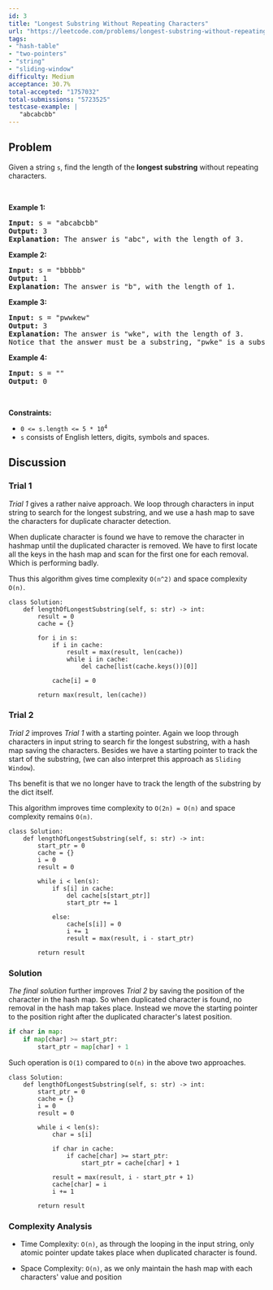 ```yaml
---
id: 3
title: "Longest Substring Without Repeating Characters"
url: "https://leetcode.com/problems/longest-substring-without-repeating-characters/description/"
tags:
- "hash-table"
- "two-pointers"
- "string"
- "sliding-window"
difficulty: Medium
acceptance: 30.7%
total-accepted: "1757032"
total-submissions: "5723525"
testcase-example: |
   "abcabcbb"
---
```


## Problem

<p>Given a string <code>s</code>, find the length of the <b>longest substring</b> without repeating characters.</p>

<p>&nbsp;</p>
<p><strong>Example 1:</strong></p>

<pre>
<strong>Input:</strong> s = &quot;abcabcbb&quot;
<strong>Output:</strong> 3
<strong>Explanation:</strong> The answer is &quot;abc&quot;, with the length of 3.
</pre>

<p><strong>Example 2:</strong></p>

<pre>
<strong>Input:</strong> s = &quot;bbbbb&quot;
<strong>Output:</strong> 1
<strong>Explanation:</strong> The answer is &quot;b&quot;, with the length of 1.
</pre>

<p><strong>Example 3:</strong></p>

<pre>
<strong>Input:</strong> s = &quot;pwwkew&quot;
<strong>Output:</strong> 3
<strong>Explanation:</strong> The answer is &quot;wke&quot;, with the length of 3.
Notice that the answer must be a substring, &quot;pwke&quot; is a subsequence and not a substring.
</pre>

<p><strong>Example 4:</strong></p>

<pre>
<strong>Input:</strong> s = &quot;&quot;
<strong>Output:</strong> 0
</pre>

<p>&nbsp;</p>
<p><strong>Constraints:</strong></p>

<ul>
	<li><code>0 &lt;= s.length &lt;= 5 * 10<sup>4</sup></code></li>
	<li><code>s</code> consists of English letters, digits, symbols and spaces.</li>
</ul>

## Discussion

### Trial 1

*Trial 1* gives a rather naive approach.
We loop through characters in input string to search for the longest substring,
and we use a hash map to save the characters for duplicate character detection.

When duplicate character is found we have to remove the character in hashmap
until the duplicated character is removed. We have to first locate all the keys
in the hash map and scan for the first one for each removal. Which is performing
badly.

Thus this algorithm gives time complexity `O(n^2)` and space complexity `O(n)`.

```py3
class Solution:
    def lengthOfLongestSubstring(self, s: str) -> int:
        result = 0
        cache = {}

        for i in s:
            if i in cache:
                result = max(result, len(cache))
                while i in cache:
                    del cache[list(cache.keys())[0]]

            cache[i] = 0

        return max(result, len(cache))
```

### Trial 2

*Trial 2* improves *Trial 1* with a starting pointer.
Again we loop through characters in input string to search fir the
longest substring, with a hash map saving the characters.
Besides we have a starting pointer to track the start of the substring,
(we can also interpret this approach as `Sliding Window`).

Ths benefit is that we no longer have to track the length of the substring
by the dict itself.

This algorithm improves time complexity to `O(2n) = O(n)`
and space complexity remains `O(n)`.

```py3
class Solution:
    def lengthOfLongestSubstring(self, s: str) -> int:
        start_ptr = 0
        cache = {}
        i = 0
        result = 0

        while i < len(s):
            if s[i] in cache:
                del cache[s[start_ptr]]
                start_ptr += 1

            else:
                cache[s[i]] = 0
                i += 1
                result = max(result, i - start_ptr)

        return result
```

### Solution

*The final solution* further improves *Trial 2* by saving
the position of the character in the hash map. So when duplicated character is
found, no removal in the hash map takes place. Instead we move the starting
pointer to the position right after the duplicated character's latest position.

```python
if char in map:
    if map[char] >= start_ptr:
        start_ptr = map[char] + 1
```

Such operation is `O(1)` compared to `O(n)` in the above two approaches.

```py3
class Solution:
    def lengthOfLongestSubstring(self, s: str) -> int:
        start_ptr = 0
        cache = {}
        i = 0
        result = 0

        while i < len(s):
            char = s[i]

            if char in cache:
                if cache[char] >= start_ptr:
                    start_ptr = cache[char] + 1

            result = max(result, i - start_ptr + 1)
            cache[char] = i
            i += 1

        return result
```

### Complexity Analysis

- Time Complexity: `O(n)`, as through the looping in the input string,
  only atomic pointer update takes place when duplicated character is found.

- Space Complexity: `O(n)`, as we only maintain the hash map with each
  characters' value and position
